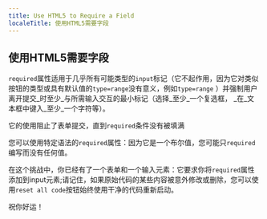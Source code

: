 ```yaml
---
title: Use HTML5 to Require a Field
localeTitle: 使用HTML5需要字段
---
```

## 使用HTML5需要字段

`required`属性适用于几乎所有可能类型的`input`标记（它不起作用，因为它对类似按钮的类型或具有默认值的`type=range`没有意义，例如`type=range` ）并强制用户离开提交_时至少_与所需输入交互的最小标记（选择_至少_一个复选框， _在_文本框中键入_至少_一个字符等）。

它的使用阻止了表单提交，直到`required`条件没有被填满

您可以使用特定语法的`required`属性：因为它是一个布尔值，您可能只`required`编写而没有任何值。

在这个挑战中，你已经有了一个表单和一个输入元素：它要求你将`required`属性添加到input元素;请记住，如果原始代码的某些内容被意外修改或删除，您可以使用`reset all code`按钮始终使用干净的代码重新启动。

祝你好运！